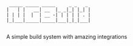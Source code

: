 ```
                               
 _____ _____ _____     _ _   _ 
|   | |   __| __  |_ _|_| |_| |
| | | |  |  | __ -| | | | | . |
|_|___|_____|_____|___|_|_|___|
                               

```

A simple build system with amazing integrations

